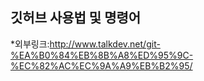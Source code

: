## 깃허브 사용법 및 명령어

*외부링크:<http://www.talkdev.net/git-%EA%B0%84%EB%8B%A8%ED%95%9C-%EC%82%AC%EC%9A%A9%EB%B2%95/>


